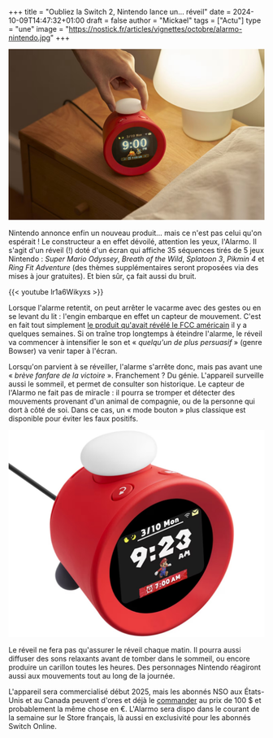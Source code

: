 +++
title = "Oubliez la Switch 2, Nintendo lance un… réveil"
date = 2024-10-09T14:47:32+01:00
draft = false
author = "Mickael"
tags = ["Actu"]
type = "une"
image = "https://nostick.fr/articles/vignettes/octobre/alarmo-nintendo.jpg"
+++

![Nintendo Alarmo](alarmo-nintendo.jpg "J'avoue, j'ai acheté.")

Nintendo annonce enfin un nouveau produit… mais ce n'est pas celui qu'on espérait ! Le constructeur a en effet dévoilé, attention les yeux, l'Alarmo. Il s'agit d'un réveil (!) doté d'un écran qui affiche 35 séquences tirés de 5 jeux Nintendo : *Super Mario Odyssey*, *Breath of the Wild*, *Splatoon 3*, *Pikmin 4* et *Ring Fit Adventure* (des thèmes supplémentaires seront proposées via des mises à jour gratuites). Et bien sûr, ça fait aussi du bruit.

{{< youtube lr1a6Wikyxs >}} 

Lorsque l'alarme retentit, on peut arrêter le vacarme avec des gestes ou en se levant du lit : l'engin embarque en effet un capteur de mouvement. C'est en fait tout simplement [le produit qu'avait révélé le FCC américain](https://nostick.fr/articles/2024/septembre/2309-nintendo-appareil-mystere-switch-2/) il y a quelques semaines. Si on traîne trop longtemps à éteindre l'alarme, le réveil va commencer à intensifier le son et « *quelqu'un de plus persuasif* » (genre Bowser) va venir taper à l'écran.

Lorsqu'on parvient à se réveiller, l'alarme s'arrête donc, mais pas avant une « *brève fanfare de la victoire* ». Franchement ? Du génie. L'appareil surveille aussi le sommeil, et permet de consulter son historique. Le capteur de l'Alarmo ne fait pas de miracle : il pourra se tromper et détecter des mouvements provenant d'un animal de compagnie, ou de la personne qui dort à côté de soi. Dans ce cas, un « mode bouton » plus classique est disponible pour éviter les faux positifs.

![Nintendo Alarmo](alarmo-nintendo-2.jpg "")

Le réveil ne fera pas qu'assurer le réveil chaque matin. Il pourra aussi diffuser des sons relaxants avant de tomber dans le sommeil, ou encore produire un carillon toutes les heures. Des personnages Nintendo réagiront aussi aux mouvements tout au long de la journée.

L'appareil sera commercialisé début 2025, mais les abonnés NSO aux États-Unis et au Canada peuvent d'ores et déjà le [commander](https://www.nintendo.com/fr-fr/Hardware/Le-reveil-musical-de-Nintendo-Alarmo/Le-reveil-musical-de-Nintendo-Alarmo-2670177.html) au prix de 100 $ et probablement la même chose en €. L'Alarmo sera dispo dans le courant de la semaine sur le Store français, là aussi en exclusivité pour les abonnés Switch Online.
